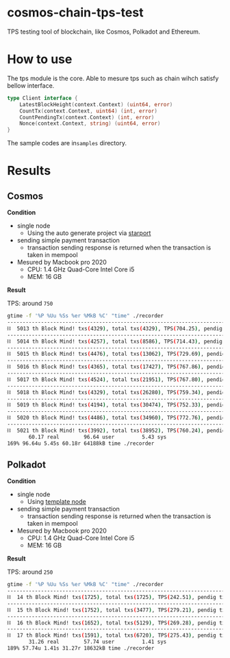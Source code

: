 # cosmos-chain-tps-test
TPS testing tool of blockchain, like Cosmos, Polkadot and Ethereum.

# How to use
The tps module is the core. Able to mesure tps such as chain wihch satisfy bellow interface.
```go
type Client interface {
	LatestBlockHeight(context.Context) (uint64, error)
	CountTx(context.Context, uint64) (int, error)
	CountPendingTx(context.Context) (int, error)
	Nonce(context.Context, string) (uint64, error)
}
```
The sample codes are in`samples` directory.


# Results
## Cosmos
**Condition**
- single node
  - Using the auto generate project via [starport](https://github.com/tendermint/starport)
- sending simple payment transaction
  - transaction sending response is returned when the transaction is taken in mempool
- Mesured by Macbook pro 2020
  - CPU: 1.4 GHz Quad-Core Intel Core i5
  - MEM: 16 GB

**Result**

TPS: around `750`
```sh
gtime -f '%P %Uu %Ss %er %MkB %C' "time" ./recorder
------------------------------------------------------------------------------------
⛓  5013 th Block Mind! txs(4329), total txs(4329), TPS(704.25), pendig txs(5515)
------------------------------------------------------------------------------------
⛓  5014 th Block Mind! txs(4257), total txs(8586), TPS(714.43), pendig txs(5446)
------------------------------------------------------------------------------------
⛓  5015 th Block Mind! txs(4476), total txs(13062), TPS(729.69), pendig txs(5872)
------------------------------------------------------------------------------------
⛓  5016 th Block Mind! txs(4365), total txs(17427), TPS(767.86), pendig txs(5343)
------------------------------------------------------------------------------------
⛓  5017 th Block Mind! txs(4524), total txs(21951), TPS(767.80), pendig txs(5539)
------------------------------------------------------------------------------------
⛓  5018 th Block Mind! txs(4329), total txs(26280), TPS(759.34), pendig txs(5538)
------------------------------------------------------------------------------------
⛓  5019 th Block Mind! txs(4194), total txs(30474), TPS(752.33), pendig txs(5531)
------------------------------------------------------------------------------------
⛓  5020 th Block Mind! txs(4486), total txs(34960), TPS(772.76), pendig txs(5403)
------------------------------------------------------------------------------------
⛓  5021 th Block Mind! txs(3992), total txs(38952), TPS(760.24), pendig txs(4946)
       60.17 real        96.64 user         5.43 sys
169% 96.64u 5.45s 60.18r 64188kB time ./recorder
```

## Polkadot
**Condition**
- single node
  - Using [template node](https://github.com/substrate-developer-hub/substrate-front-end-template)
- sending simple payment transaction
  - transaction sending response is returned when the transaction is taken in mempool
- Mesured by Macbook pro 2020
  - CPU: 1.4 GHz Quad-Core Intel Core i5
  - MEM: 16 GB

**Result**

TPS: around `250`
```sh
gtime -f '%P %Uu %Ss %er %MkB %C' "time" ./recorder
------------------------------------------------------------------------------------
⛓  14 th Block Mind! txs(1725), total txs(1725), TPS(242.51), pendig txs(324)
------------------------------------------------------------------------------------
⛓  15 th Block Mind! txs(1752), total txs(3477), TPS(279.21), pendig txs(134)
------------------------------------------------------------------------------------
⛓  16 th Block Mind! txs(1652), total txs(5129), TPS(269.28), pendig txs(240)
------------------------------------------------------------------------------------
⛓  17 th Block Mind! txs(1591), total txs(6720), TPS(275.43), pendig txs(109)
       31.26 real        57.74 user         1.41 sys
189% 57.74u 1.41s 31.27r 18632kB time ./recorder
```
